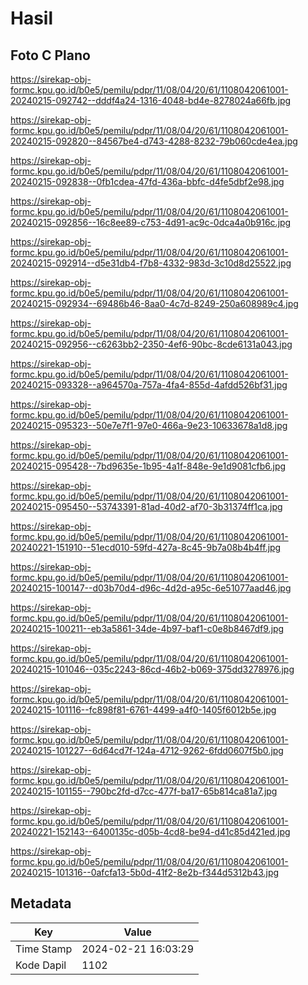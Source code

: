 # Hasil

## Foto C Plano

https://sirekap-obj-formc.kpu.go.id/b0e5/pemilu/pdpr/11/08/04/20/61/1108042061001-20240215-092742--dddf4a24-1316-4048-bd4e-8278024a66fb.jpg

https://sirekap-obj-formc.kpu.go.id/b0e5/pemilu/pdpr/11/08/04/20/61/1108042061001-20240215-092820--84567be4-d743-4288-8232-79b060cde4ea.jpg

https://sirekap-obj-formc.kpu.go.id/b0e5/pemilu/pdpr/11/08/04/20/61/1108042061001-20240215-092838--0fb1cdea-47fd-436a-bbfc-d4fe5dbf2e98.jpg

https://sirekap-obj-formc.kpu.go.id/b0e5/pemilu/pdpr/11/08/04/20/61/1108042061001-20240215-092856--16c8ee89-c753-4d91-ac9c-0dca4a0b916c.jpg

https://sirekap-obj-formc.kpu.go.id/b0e5/pemilu/pdpr/11/08/04/20/61/1108042061001-20240215-092914--d5e31db4-f7b8-4332-983d-3c10d8d25522.jpg

https://sirekap-obj-formc.kpu.go.id/b0e5/pemilu/pdpr/11/08/04/20/61/1108042061001-20240215-092934--69486b46-8aa0-4c7d-8249-250a608989c4.jpg

https://sirekap-obj-formc.kpu.go.id/b0e5/pemilu/pdpr/11/08/04/20/61/1108042061001-20240215-092956--c6263bb2-2350-4ef6-90bc-8cde6131a043.jpg

https://sirekap-obj-formc.kpu.go.id/b0e5/pemilu/pdpr/11/08/04/20/61/1108042061001-20240215-093328--a964570a-757a-4fa4-855d-4afdd526bf31.jpg

https://sirekap-obj-formc.kpu.go.id/b0e5/pemilu/pdpr/11/08/04/20/61/1108042061001-20240215-095323--50e7e7f1-97e0-466a-9e23-10633678a1d8.jpg

https://sirekap-obj-formc.kpu.go.id/b0e5/pemilu/pdpr/11/08/04/20/61/1108042061001-20240215-095428--7bd9635e-1b95-4a1f-848e-9e1d9081cfb6.jpg

https://sirekap-obj-formc.kpu.go.id/b0e5/pemilu/pdpr/11/08/04/20/61/1108042061001-20240215-095450--53743391-81ad-40d2-af70-3b31374ff1ca.jpg

https://sirekap-obj-formc.kpu.go.id/b0e5/pemilu/pdpr/11/08/04/20/61/1108042061001-20240221-151910--51ecd010-59fd-427a-8c45-9b7a08b4b4ff.jpg

https://sirekap-obj-formc.kpu.go.id/b0e5/pemilu/pdpr/11/08/04/20/61/1108042061001-20240215-100147--d03b70d4-d96c-4d2d-a95c-6e51077aad46.jpg

https://sirekap-obj-formc.kpu.go.id/b0e5/pemilu/pdpr/11/08/04/20/61/1108042061001-20240215-100211--eb3a5861-34de-4b97-baf1-c0e8b8467df9.jpg

https://sirekap-obj-formc.kpu.go.id/b0e5/pemilu/pdpr/11/08/04/20/61/1108042061001-20240215-101046--035c2243-86cd-46b2-b069-375dd3278976.jpg

https://sirekap-obj-formc.kpu.go.id/b0e5/pemilu/pdpr/11/08/04/20/61/1108042061001-20240215-101116--fc898f81-6761-4499-a4f0-1405f6012b5e.jpg

https://sirekap-obj-formc.kpu.go.id/b0e5/pemilu/pdpr/11/08/04/20/61/1108042061001-20240215-101227--6d64cd7f-124a-4712-9262-6fdd0607f5b0.jpg

https://sirekap-obj-formc.kpu.go.id/b0e5/pemilu/pdpr/11/08/04/20/61/1108042061001-20240215-101155--790bc2fd-d7cc-477f-ba17-65b814ca81a7.jpg

https://sirekap-obj-formc.kpu.go.id/b0e5/pemilu/pdpr/11/08/04/20/61/1108042061001-20240221-152143--6400135c-d05b-4cd8-be94-d41c85d421ed.jpg

https://sirekap-obj-formc.kpu.go.id/b0e5/pemilu/pdpr/11/08/04/20/61/1108042061001-20240215-101316--0afcfa13-5b0d-41f2-8e2b-f344d5312b43.jpg


## Metadata

| Key        | Value               |
| ---------- | ------------------- |
| Time Stamp | 2024-02-21 16:03:29 |
| Kode Dapil | 1102                |



